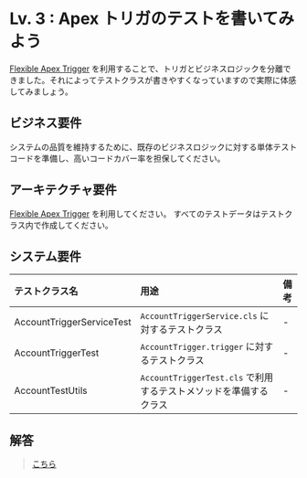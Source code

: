 # Lv. 3 : Apex トリガのテストを書いてみよう

[Flexible Apex Trigger](https://github.com/takahitomiyamoto/flexible-apex-trigger#flexible-apex-trigger) を利用することで、トリガとビジネスロジックを分離できました。それによってテストクラスが書きやすくなっていますので実際に体感してみましょう。

## ビジネス要件

システムの品質を維持するために、既存のビジネスロジックに対する単体テストコードを準備し、高いコードカバー率を担保してください。

## アーキテクチャ要件

[Flexible Apex Trigger](https://github.com/takahitomiyamoto/flexible-apex-trigger#flexible-apex-trigger) を利用してください。
すべてのテストデータはテストクラス内で作成してください。

## システム要件

| テストクラス名            | 用途                                                              | 備考 |
| :------------------------ | :---------------------------------------------------------------- | :--- |
| AccountTriggerServiceTest | `AccountTriggerService.cls` に対するテストクラス                  | -    |
| AccountTriggerTest        | `AccountTrigger.trigger` に対するテストクラス                     | -    |
| AccountTestUtils          | `AccountTriggerTest.cls` で利用するテストメソッドを準備するクラス | -    |

## 解答

> [こちら](level-03-answer.md)
